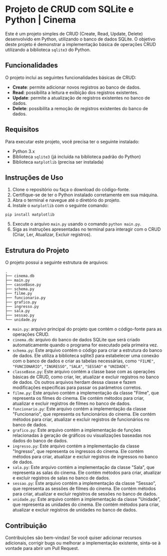# Projeto de CRUD com SQLite e Python | Cinema

Este é um projeto simples de CRUD (Create, Read, Update, Delete) desenvolvido em Python, utilizando o banco de dados SQLite. O objetivo deste projeto é demonstrar a implementação básica de operações CRUD utilizando a biblioteca `sqlite3` do Python.

## Funcionalidades

O projeto inclui as seguintes funcionalidades básicas de CRUD:

- **Create**: permite adicionar novos registros ao banco de dados.
- **Read**: possibilita a leitura e exibição dos registros existentes.
- **Update**: permite a atualização de registros existentes no banco de dados.
- **Delete**: possibilita a remoção de registros existentes do banco de dados.

## Requisitos

Para executar este projeto, você precisa ter o seguinte instalado:

- Python 3.x
- Biblioteca `sqlite3` (já incluída na biblioteca padrão do Python)
- Biblioteca `matplotlib` (precisa ser instalada)

## Instruções de Uso

1. Clone o repositório ou faça o download do código-fonte.
2. Certifique-se de ter o Python instalado corretamente em sua máquina.
3. Abra o terminal e navegue até o diretório do projeto.
4. Instale o `matplotlib` com o seguinte comando:
```
pip install matplotlib
```
5. Execute o arquivo `main.py` usando o comando `python main.py`.
6. Siga as instruções apresentadas no terminal para interagir com o CRUD (Criar, Ler, Atualizar, Excluir registros).

## Estrutura do Projeto

O projeto possui a seguinte estrutura de arquivos:

```
.
├── cinema.db
├── main.py
├── casseBase.py
├── schema.py
├── filme.py
├── funcionario.py
├── grafico.py
├── ingresso.py
├── sala.py
├── sessao.py
└── unidade.py
```

- `main.py`: arquivo principal do projeto que contém o código-fonte para as operações CRUD.
- `cinema.db`: arquivo do banco de dados SQLite que será criado automaticamente quando o programa for executado pela primeira vez.
- `schema.py`: Este arquivo contém o código para criar a estrutura do banco de dados. Ele utiliza a biblioteca sqlite3 para estabelecer uma conexão com o banco de dados e criar as tabelas necessárias, como `"FILME"`, `"FUNCIONARIO"`, `"INGRESSO"`, `"SALA"`, `"SESSAO"` e `"UNIDADE"`.
- `classeBase.py`: Este arquivo contém a classe base com as operações básicas de CRUD, como criar, ler, atualizar e excluir registros no banco de dados. Os outros arquivos herdam dessa classe e fazem modificações específicas para passar os parâmetros corretos.
- `filme.py`: Este arquivo contém a implementação da classe "Filme", que representa os filmes do cinema. Ele contém métodos para criar, atualizar e excluir registros de filmes no banco de dados.
- `funcionario.py`: Este arquivo contém a implementação da classe "Funcionario", que representa os funcionários do cinema. Ele contém métodos para criar, atualizar e excluir registros de funcionários no banco de dados.
- `grafico.py`: Este arquivo contém a implementação de funções relacionadas à geração de gráficos ou visualizações baseadas nos dados do banco de dados.
- `ingresso.py`: Este arquivo contém a implementação da classe "Ingresso", que representa os ingressos do cinema. Ele contém métodos para criar, atualizar e excluir registros de ingressos no banco de dados.
- `sala.py`: Este arquivo contém a implementação da classe "Sala", que representa as salas do cinema. Ele contém métodos para criar, atualizar e excluir registros de salas no banco de dados.
- `sessao.py`: Este arquivo contém a implementação da classe "Sessao", que representa as sessões de filmes do cinema. Ele contém métodos para criar, atualizar e excluir registros de sessões no banco de dados.
- `unidade.py`: Este arquivo contém a implementação da classe "Unidade", que representa as unidades do cinema. Ele contém métodos para criar, atualizar e excluir registros de unidades no banco de dados.

## Contribuição

Contribuições são bem-vindas! Se você quiser adicionar recursos adicionais, corrigir bugs ou melhorar a implementação existente, sinta-se à vontade para abrir um Pull Request.
